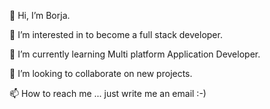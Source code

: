 👋 Hi, I’m Borja.

👀 I’m interested in to become a full stack developer.

🌱 I’m currently learning Multi platform Application Developer.

💞️ I’m looking to collaborate on new projects.

📫 How to reach me ... just write me an email :-)
